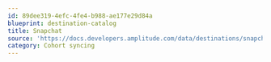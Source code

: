 ```yaml
---
id: 89dee319-4efc-4fe4-b988-ae177e29d84a
blueprint: destination-catalog
title: Snapchat
source: 'https://docs.developers.amplitude.com/data/destinations/snapchat'
category: Cohort syncing
---
```

